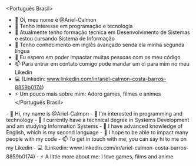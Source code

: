 <Português Brasil>
- 👋 Oi, meu nome é @Ariel-Calmon
- 👀 Tenho interesse em programação e tecnologia
- 🌱 Atualmente tenho formação tecnica em Desenvolvimento de Sistemas e estou cursando Sistema de Informação
- 📝 Tenho conhecimento em inglês avançado senda ela minha segunda língua
- 💞️ Eu espero em poder impactar muitas pessoas com os meu código 
- 📫 Para entrar em contato comigo pode mandar um oi para mim no meu Likedin
- 💻 (Linkedin: www.linkedin.com/in/ariel-calmon-costa-barros-8859b0174)
- ⚡ Um pouco mais sobre mim: Adoro games, filmes e animes
</Português Brasil>

<English>
- 👋 Hi, my name is @Ariel-Calmon
- 👀 I'm interested in programming and technology
- 🌱 I currently have a technical degree in Systems Development and am studying Information Systems
- 📝 I have advanced knowledge of English, which is my second language
- 💞️ I hope to be able to impact many people with my code
- 📫 To get in touch with me, you can say hi to me on my Likedin
- 💻 (Linkedin: www.linkedin.com/in/ariel-calmon-costa-barros-8859b0174)
- ⚡ A little more about me: I love games, films and anime
</English>
